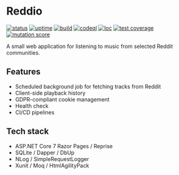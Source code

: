 # Reddio

[![status](https://img.shields.io/uptimerobot/status/m791996229-c1866605aaf00d5bf74d505e)](https://reddio.azurewebsites.net/)
[![uptime](https://img.shields.io/uptimerobot/ratio/m791996229-c1866605aaf00d5bf74d505e)](https://reddio.azurewebsites.net/)
[![build](https://img.shields.io/github/actions/workflow/status/yavorfingarov/Reddio/cd.yml?branch=master)](https://github.com/yavorfingarov/Reddio/actions/workflows/cd.yml?query=branch%3Amaster)
[![codeql](https://img.shields.io/github/actions/workflow/status/yavorfingarov/Reddio/codeql.yml?branch=master&label=codeql)](https://github.com/yavorfingarov/Reddio/actions/workflows/codeql.yml?query=branch%3Amaster)
[![loc](https://img.shields.io/endpoint?url=https://gist.githubusercontent.com/yavorfingarov/d850286102a68e918ab12089f7497d60/raw/lines-of-code.json)](https://github.com/yavorfingarov/Reddio/actions/workflows/cd.yml?query=branch%3Amaster)
[![test coverage](https://img.shields.io/endpoint?url=https://gist.githubusercontent.com/yavorfingarov/d850286102a68e918ab12089f7497d60/raw/test-coverage.json)](https://github.com/yavorfingarov/Reddio/actions/workflows/cd.yml?query=branch%3Amaster)
[![mutation score](https://img.shields.io/endpoint?url=https://gist.githubusercontent.com/yavorfingarov/d850286102a68e918ab12089f7497d60/raw/mutation-score.json)](https://github.com/yavorfingarov/Reddio/actions/workflows/cd.yml?query=branch%3Amaster)

A small web application for listening to music from selected Reddit communities.

## Features

* Scheduled background job for fetching tracks from Reddit
* Client-side playback history
* GDPR-compliant cookie management
* Health check
* CI/CD pipelines

## Tech stack

* ASP.NET Core 7 Razor Pages / Reprise
* SQLite / Dapper / DbUp
* NLog / SimpleRequestLogger
* Xunit / Moq / HtmlAgilityPack
